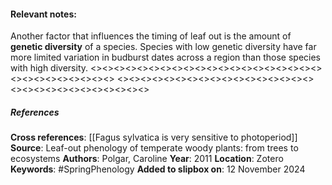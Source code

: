 #### **Relevant notes**:
Another factor that influences the timing of leaf out is the amount of **genetic diversity** of a species. Species with low genetic diversity have far more limited variation in budburst dates across a region than those species with high diversity.
<><><><><><><><><><><><><><><><><><><><><><><><><><><><><>
<><><><><><><><><><><><><><><><><><><><><><><><><><><><><>
##### References
**Cross references**: 
[[Fagus sylvatica is very sensitive to photoperiod]]
**Source**: Leaf-out phenology of temperate woody plants: from trees to ecosystems
**Authors**: Polgar, Caroline
**Year**: 2011
**Location**: Zotero
**Keywords**: #SpringPhenology 
**Added to slipbox on**:  12 November 2024